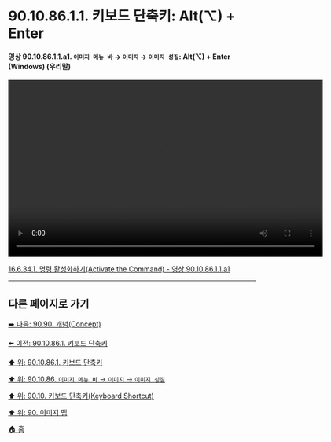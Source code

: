 # 90.10.86.1.1. 키보드 단축키: Alt(⌥) + Enter

<a id="90-10-86-01-01-a1"></a>

#### 영상 90.10.86.1.1.a1. `이미지 메뉴 바` → `이미지` → `이미지 성질`: Alt(⌥) + Enter (Windows) (우리말)
<video controls="controls" width="640" height="360" src="https://github.com/user-attachments/assets/3c6f057c-5e29-44dc-ab81-f464535be8d9"></video>

[16.6.34.1. 명령 활성화하기(Activate the Command) - 영상 90.10.86.1.1.a1](./16-06-34-01-activate_the_command.md#90-10-86-01-01-a1)

***

## 다른 페이지로 가기

[➡️ 다음: 90.90. 개념(Concept)](./90-90-00-concept.md)

[⬅️ 이전: 90.10.86.1. 키보드 단축키](./90-10-86-01-00-keyboard_shortcut.md)

[⬆️ 위: 90.10.86.1. 키보드 단축키](./90-10-86-01-00-keyboard_shortcut.md)

[⬆️ 위: 90.10.86. `이미지 메뉴 바` → `이미지` → `이미지 성질`](./90-10-86-00-menu_image_image_properties.md)

[⬆️ 위: 90.10. 키보드 단축키(Keyboard Shortcut)](./90-10-00-keyboard_shortcut.md)

[⬆️ 위: 90. 이미지 맵](./90-00-image-map.md)

[🏠 홈](./00-home.md)